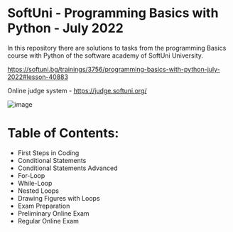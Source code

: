 # SoftUni - Programming Basics with Python - July 2022

In this repository there are solutions to tasks from the programming Basics course with Python of the software academy of SoftUni University.

https://softuni.bg/trainings/3756/programming-basics-with-python-july-2022#lesson-40883

Online judge system - https://judge.softuni.org/

![image](https://user-images.githubusercontent.com/114032977/191654383-66852f3f-ead9-4ef0-8b51-feb0dea131eb.png)

# Table of Contents:

- First Steps in Coding
- Conditional Statements
- Conditional Statements Advanced
- For-Loop
- While-Loop
- Nested Loops
- Drawing Figures with Loops
- Exam Preparation
- Preliminary Online Exam
- Regular Online Exam
